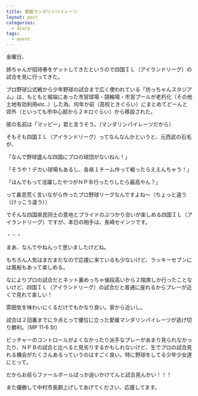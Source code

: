 ```yaml
---
title: 愛媛マンダリンパイレーツ
layout: post
categories:
  - diary
tags:
  - event
---
```


金曜日、

姉ちゃんが招待券をゲットしてきたというので四国ＩＬ（アイランドリーグ）の試合を見に行ってきた。

<amp-img src="/img/uploads/2010/05/ehime-mandarin-pirates-1.jpg" alt="坊ちゃんスタジアムその１" width="600" height="450" layout="responsive"></amp-img>

プロ野球公式戦から少年野球の試合まで広く使われている「坊っちゃんスタジアム」は、もともと堀端にあった市営球場・競輪場・市営プールが老朽化（その他土地有効利用etc..）した為、何年か前（高校ときぐらい）にまとめてどーんと郊外（といっても市中心部から２キロぐらい）から移設された。

<amp-img src="/img/uploads/2010/05/ehime-mandarin-pirates-2.jpg" alt="愛媛マンダリンパイレーツキャラクターのマッピー" width="600" height="450" layout="responsive"></amp-img>

彼の名前は「マッピー」君と言うそう。（マンダリンパイレーツだから）

そもそも四国ＩＬ（アイランドリーグ）ってなんなんかというと、元西武の石毛が、

「なんで野球盛んな四国にプロの球団がないねん！」

「そうや！デカい球場もあるし、各県１チーム作って戦ったらええんちゃう！」

「ほんでもって活躍したやつがＮＰＢ行ったりしたら最高やん？」

って鼻息荒く言いながら作ったプロ野球リーグなんですよね～（ちょっと違う（けっこう違う））

<amp-img src="/img/uploads/2010/05/ehime-mandarin-pirates-3.jpg" alt="マンダリンパイレーツ円陣" width="600" height="450" layout="responsive"></amp-img>

でそんな四国県民同士の意地とプライドのぶつかり合いが楽しめる四国ＩＬ（アイランドリーグ）ですが、本日の相手は、長崎セインツです。

・・・

まあ、なんでやねんって思いましたけどね。

<amp-img src="/img/uploads/2010/05/ehime-mandarin-pirates-4.jpg" alt="愛媛マンダリンパイレーツの試合の観客" width="600" height="450" layout="responsive"></amp-img>

もちろん人気はまだまだなので応援に来ているも少ないけど、ラッキーセブンには風船もあって楽しめる。

なによりプロの試合だとネット裏めっちゃ値段高いから２階席しか行ったことないけど、四国ＩＬ（アイランドリーグ）の試合だと普通に座れるからプレーが近くで見れて楽しい！

雰囲気を味わいにくるだけでもかなり良い。家から近いし。

<amp-img class="v-img" src="/img/uploads/2010/05/ehime-mandarin-pirates-5.jpg" alt="愛媛マンダリンパイレーツ勝利" width="450" height="600" layout="responsive"></amp-img>

試合は２回裏までに９点とって優位に立った愛媛マンダリンパイレーツが逃げ切り勝利。（MP 11-6 St）

ピッチャーのコントロールがよくなかったり派手なプレーがあまり見られなかったり、ＮＰＢの試合と比べると見劣りするかもしれないけど、生でプロの試合見れる機会がたくさんあるっていうのはすごく良い。特に野球をしてる少年少女達にとって。

だからお前らファールボールばっか追いかけてんと試合見んかい！！！

また優勝して中村市長胴上げしてあげてください、応援してます。


 [1]: /img/uploads/2010/05/ehime-mandarin-pirates-1.jpg
 [2]: /img/uploads/2010/05/ehime-mandarin-pirates-2.jpg
 [3]: /img/uploads/2010/05/ehime-mandarin-pirates-3.jpg
 [4]: /img/uploads/2010/05/ehime-mandarin-pirates-4.jpg
 [5]: /img/uploads/2010/05/ehime-mandarin-pirates-5.jpg
